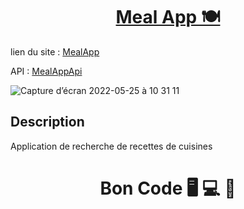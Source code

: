 <div>
  <h1 align="center">
    <a href="https://github.com/armandwadji/Meal-App.git">Meal App 🍽
    </a>  
  </h1>
</div> 

lien du site : [MealApp](https://mealappaw.netlify.app)

API : [MealAppApi](https://www.themealdb.com/api/json/v1/1/search.php?s=>chicken)

![Capture d’écran 2022-05-25 à 10 31 11](https://user-images.githubusercontent.com/90448006/170218563-a7eaa555-3bb4-473e-8ef7-cd697203c450.jpg)

## Description
Application de recherche de recettes de cuisines

<h1 align="center">Bon Code 🖥 💻 📱</h1>


